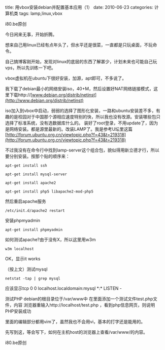 title: 用vbox安装debian并配置基本应用（1）
date: 2010-06-23
categories: 计算机类
tags: lamp,linux,vbox

i80.be原创

今日闲来无事，开始折腾。

想来自己用linux已经有点年头了，但水平还是很菜，一直都是只玩桌面，不玩命令。

自己搞博客刚开始，发现对linux的底层的东西了解甚少，计划未来也可能自己玩vps，所以先训练一下吧。

vbox虚拟机在ubuntu下很好安装，加源，apt即可，不多说了。<!--more-->

我下载了debian最小的网络安装iso，40+M，然后设置好NAT网络链接模式，这里下载﻿http://[www.debian.org/distrib/netinst](http://www.debian.org/distrib/netinst)

iso加入到vbox中启动，弱弱的选择了图形化安装，一路和ubuntu安装差不多，有趣的是校园对于中国那个源相应速度特别的快，所以我也没有改源。安装哪些包只选择了标准系统，没有选数据库什么的。 装好了root登录，不用update了，因为是网络安装。都是源里最新的。改装LAMP了。我是参考U坛里这篇[http://forum.ubuntu.org.cn/viewtopic.php?f=43&t=219318](http://forum.ubuntu.org.cn/viewtopic.php?f=43&t=219318)

不过我没有在命令行中找到lamp-server这个组合包，貌似得用新立德才行，所以要分别安装。按那个贴的顺序来：

```
apt-get install ssh
```

```
apt-get install mysql-server
```

```
apt-get install apache2
```

```
apt-get install php5 libapache2-mod-php5
```

然后重启apache服务

```
/etc/init.d/apache2 restart
```

安装phpmyadmin

```
apt-get install phpmyadmin
```

如何测试apache?由于没有X，所以这里用w3m

```
w3m localhost
```

OK，显示it works

（按上文）测试mysql

```
netstat -tap | grep mysql
```

应该显示tcp 0 0 localhost.localdomain:mysql \*:\* LISTEN -

测试PHP debian的根目录位于/var/www中 在里面添加一个测试文件test.php文件，内容 <?php phpinfo(); ?> 浏览器重输入http://localhost/test.php ，看到php信息网页，则说明PHP安装成功

里面的编辑部分都用vim了，虽然我也不会用vi，基本的打字还是能用的。

先写到这，等会写下，如何在主机host的浏览器上查看/var/www/的内容。

i80.be原创
